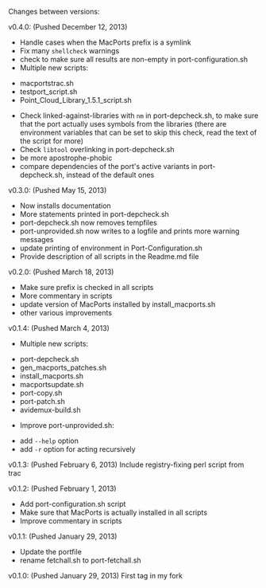 Changes between versions:

v0.4.0: (Pushed December 12, 2013)

 * Handle cases when the MacPorts prefix is a symlink
 * Fix many `shellcheck` warnings
 * check to make sure all results are non-empty in port-configuration.sh
 * Multiple new scripts:
  - macportstrac.sh
  - testport_script.sh
  - Point\_Cloud\_Library\_1.5.1\_script.sh
 * Check linked-against-libraries with `nm` in port-depcheck.sh, to make sure that the port actually uses symbols from the libraries (there are environment variables that can be set to skip this check, read the text of the script for more)
 * Check `libtool` overlinking in port-depcheck.sh
 * be more apostrophe-phobic
 * compare dependencies of the port's active variants in port-depcheck.sh, instead of the default ones

v0.3.0: (Pushed May 15, 2013)
 * Now installs documentation
 * More statements printed in port-depcheck.sh
 * port-depcheck.sh now removes tempfiles
 * port-unprovided.sh now writes to a logfile and prints more warning messages
 * update printing of environment in Port-Configuration.sh
 * Provide description of all scripts in the Readme.md file

v0.2.0: (Pushed March 18, 2013)
 * Make sure prefix is checked in all scripts
 * More commentary in scripts
 * update version of MacPorts installed by install_macports.sh
 * other various improvements

v0.1.4: (Pushed March 4, 2013)
 * Multiple new scripts:
  - port-depcheck.sh
  - gen\_macports\_patches.sh
  - install_macports.sh
  - macportsupdate.sh
  - port-copy.sh
  - port-patch.sh
  - avidemux-build.sh
 * Improve port-unprovided.sh:
  - add `--help` option
  - add `-r` option for acting recursively

v0.1.3: (Pushed February 6, 2013) Include registry-fixing perl script from trac

v0.1.2: (Pushed February 1, 2013)
 * Add port-configuration.sh script
 * Make sure that MacPorts is actually installed in all scripts
 * Improve commentary in scripts

v0.1.1: (Pushed January 29, 2013)
 * Update the portfile
 * rename fetchall.sh to port-fetchall.sh

v0.1.0: (Pushed January 29, 2013) First tag in my fork

